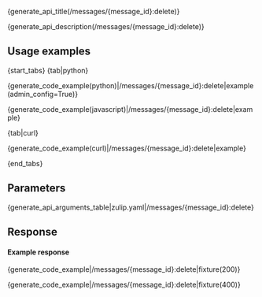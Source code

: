 {generate_api_title(/messages/{message_id}:delete)}

{generate_api_description(/messages/{message_id}:delete)}

[delete-completely]: /help/edit-or-delete-a-message#delete-a-message-completely

## Usage examples

{start_tabs}
{tab|python}

{generate_code_example(python)|/messages/{message_id}:delete|example(admin_config=True)}

{generate_code_example(javascript)|/messages/{message_id}:delete|example}

{tab|curl}

{generate_code_example(curl)|/messages/{message_id}:delete|example}

{end_tabs}

## Parameters

{generate_api_arguments_table|zulip.yaml|/messages/{message_id}:delete}

## Response

#### Example response

{generate_code_example|/messages/{message_id}:delete|fixture(200)}

{generate_code_example|/messages/{message_id}:delete|fixture(400)}
